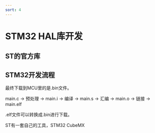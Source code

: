 ```yaml
---
sort: 4
---
```

# STM32 HAL库开发


## ST的官方库


## STM32开发流程


最终下载到MCU里的是.bin文件。

main.c -> 预处理 -> 
main.i -> 编译   -> 
main.s -> 汇编   -> 
main.o -> 链接   -> 
main.elf

.elf文件可以转换成.bin进行下载。

ST有一套自己的工具，STM32 CubeMX


